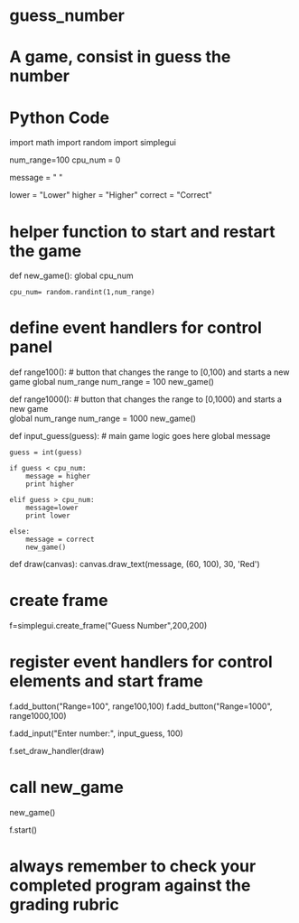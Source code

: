 # guess_number
# A game, consist in guess the number
# Python Code

import math
import random
import simplegui

num_range=100
cpu_num = 0

message = " "

lower = "Lower"
higher = "Higher"
correct = "Correct"

# helper function to start and restart the game
def new_game():
    global cpu_num
    
    cpu_num= random.randint(1,num_range)
    

# define event handlers for control panel
def range100():
    # button that changes the range to [0,100) and starts a new game 
    global num_range
    num_range = 100
    new_game()

def range1000():
    # button that changes the range to [0,1000) and starts a new game     
    global num_range
    num_range = 1000
    new_game()
    
def input_guess(guess):
    # main game logic goes here	
    global message
    
    guess = int(guess)
    
    if guess < cpu_num:
        message = higher
        print higher
        
    elif guess > cpu_num:
        message=lower
        print lower
        
    else:
        message = correct
        new_game()
        
        
def draw(canvas):
    canvas.draw_text(message, (60, 100), 30, 'Red')
    
# create frame
f=simplegui.create_frame("Guess Number",200,200)

# register event handlers for control elements and start frame
f.add_button("Range=100", range100,100)
f.add_button("Range=1000", range1000,100)

f.add_input("Enter number:", input_guess, 100)

f.set_draw_handler(draw)

# call new_game 
new_game()

f.start()
# always remember to check your completed program against the grading rubric
